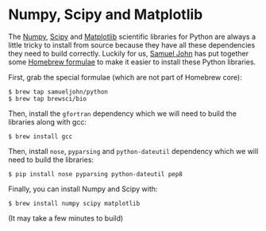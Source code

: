 # Numpy, Scipy and Matplotlib

The [Numpy](http://numpy.scipy.org/), [Scipy](http://www.scipy.org/SciPy) and [Matplotlib](http://matplotlib.org/) scientific libraries for Python are always a little tricky to install from source because they have all these dependencies they need to build correctly. Luckily for us, [Samuel John](http://www.samueljohn.de/) has put together some [Homebrew formulae](https://github.com/samueljohn/homebrew-python) to make it easier to install these Python libraries.

First, grab the special formulae (which are not part of Homebrew core):

    $ brew tap samueljohn/python
    $ brew tap brewsci/bio

Then, install the `gfortran` dependency which we will need to build the libraries along with gcc:

    $ brew install gcc

Then, install `nose`, `pyparsing` and `python-dateutil` dependency which we will need to build the libraries:

    $ pip install nose pyparsing python-dateutil pep8

Finally, you can install Numpy and Scipy with:

    $ brew install numpy scipy matplotlib

(It may take a few minutes to build)
